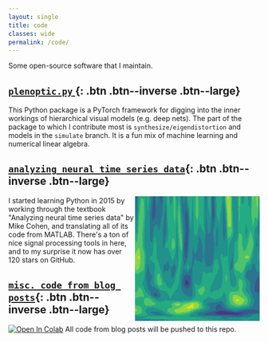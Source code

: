 ```yaml
---
layout: single
title: code
classes: wide
permalink: /code/
---
```


Some open-source software that I maintain.

## [<i class="fab fa-github"></i> ``plenoptic.py`` ](https://github.com/LabForComputationalVision/plenoptic){: .btn .btn--inverse .btn--large} 

This Python package is a PyTorch framework for digging into the inner workings of hierarchical visual models (e.g. deep nets). The part of the package to which I contribute most is ``synthesize/eigendistortion`` and models in the ``simulate`` branch. It is a fun mix of machine learning and numerical linear algebra.

## [<i class="fab fa-github"></i> ``analyzing neural time series data``](https://github.com/lyndond/Analyzing_Neural_Time_Series){: .btn .btn--inverse .btn--large}
 <img src="/assets/code_page/ants.png" alt="" width="250" height="250" style="float:right">

I started learning Python in 2015 by working through the textbook "Analyzing neural time series data" by Mike Cohen, and translating all of its code from MATLAB. There's a ton of nice signal processing tools in here, and to my surprise it now has over 120 stars on GitHub.

## [<i class="fab fa-github"></i> ``misc. code from blog posts``](https://github.com/lyndond/lyndond.github.io/tree/master/code){: .btn .btn--inverse .btn--large} 
[![Open In Colab](https://colab.research.google.com/assets/colab-badge.svg)](https://colab.research.google.com/github/lyndond/lyndond.github.io/blob/master)
All code from blog posts will be pushed to this repo.
